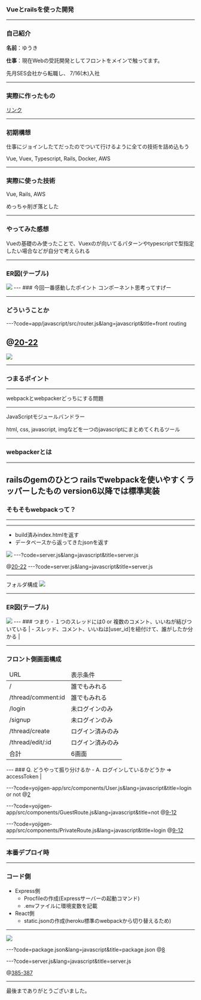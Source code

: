 ### Vueとrailsを使った開発
---
### 自己紹介
**名前**：ゆうき      

**仕事**：現在Webの受託開発としてフロントをメインで触ってます。

先月SES会社から転職し、 
7/16(木)入社

---
### 実際に作ったもの

<a href="https://yojigen-app.herokuapp.com/" target="_blank">リンク</a>

---
### 初期構想

仕事にジョインしたてだったのでついて行けるように全ての技術を詰め込もう

Vue, Vuex, Typescript, Rails, Docker, AWS

---
### 実際に使った技術

Vue, Rails, AWS

めっちゃ削ぎ落とした

---
### やってみた感想

Vueの基礎のみ使ったことで、Vuexのが向いてるパターンやtypescriptで型指定したい場合などが自分で考えられる

---
### ER図(テーブル)
<img src="ltimg/db.jpg"/>  
---
### 今回一番感動したポイント
コンポーネント思考ってすげー

---
### どういうことか

---?code=app/javascript/src/router.js&lang=javascript&title=front routing

@[20-22](同一のコンポーネント)
---
<img src="ltimg/20200905match.png"/>  

---
### つまるポイント
---
webpackとwebpackerどっちにする問題

---
JavaScriptモジュールバンドラー

html, css, javascript, imgなどを一つのjavascriptにまとめてくれるツール

---
### webpackerとは
---
railsのgemのひとつ
railsでwebpackを使いやすくラッパーしたもの
version6以降では標準実装
---


### そもそもwebpackって？
---

---
- build済みindex.htmlを返す
- データベースから返ってきたjsonを返す
<img src="gitpitch-img/productimg.png"/>  
---?code=server.js&lang=javascript&title=server.js

@[20-22](同一のコンポーネント)
---?code=server.js&lang=javascript&title=server.js

---
フォルダ構成
<img src="./ltimg/20200905match.png"/>  

---
### ER図(テーブル)
<img src="./gitpitch-img/table.png"/>  
---
### つまり
- １つのスレッドには0 or 複数のコメント、いいねが結びついている |
- スレッド、コメント、いいねは[user_id]を紐付けて、誰がしたか分かる |

---
### フロント側画面構成
<table>
<thead>
<tr>
<td>URL</td>
<td>表示条件</td>
</tr>
</thead>
<tbody>
<tr>
<td>/</td>
<td>誰でもみれる</td>
</tr>
<tr>
<td>/thread/comment:id</td>
<td>誰でもみれる</td>
</tr>
<tr>
<td>/login</td>
<td>未ログインのみ</td>
</tr>
<tr>
<td>/signup</td>
<td>未ログインのみ</td>
</tr>
<tr>
<td>/thread/create</td>
<td>ログイン済みのみ</td>
</tr>
<tr>
<td>/thread/edit/:id</td>
<td>ログイン済みのみ</td>
</tr>
<tr>
<td>合計</td>
<td>6画面</td>
</tr>

</tbody>
</table>
---
### Q. どうやって振り分けるか
- A. ログインしているかどうか => accessToken |


---?code=yojigen-app/src/components/User.js&lang=javascript&title=login or not
@[2](ローカルストレージにtokenがあるかどうか判定)

---?code=yojigen-app/src/components/GuestRoute.js&lang=javascript&title=not
@[9-12](accessTokenがないならlogin/signupページをロードできる)

---?code=yojigen-app/src/components/PrivateRoute.js&lang=javascript&title=login
@[9-12](accessTokenがあるならcreate/editページをロードできる)

---
### 本番デプロイ時

---
### コード側
* Express側
  * Procfileの作成(Expressサーバーの起動コマンド)
  * .envファイルに環境変数を記載
* React側
  * static.jsonの作成(heroku標準のwebpackから切り替えるため)
---
<img src="gitpitch-img/folder2.png"/>  

---?code=package.json&lang=javascript&title=package.json
@[8](デプロイ時にReactのコードをbuildするように設定)

---?code=server.js&lang=javascript&title=server.js

@[385-387](これがないとlocalでは動くが、本番環境では動かない)

---
最後までありがとうございました。
